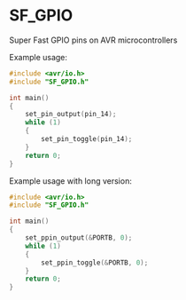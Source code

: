 # SF_GPIO
Super Fast GPIO pins on AVR microcontrollers


Example usage:
``` C++
#include <avr/io.h>
#include "SF_GPIO.h"

int main()
{
    set_pin_output(pin_14);
    while (1)
    {
        set_pin_toggle(pin_14);
    }
    return 0;
}
```

Example usage with long version:
``` C++
#include <avr/io.h>
#include "SF_GPIO.h"

int main()
{
    set_ppin_output(&PORTB, 0);
    while (1)
    {
        set_ppin_toggle(&PORTB, 0);
    }
    return 0;
}
```
